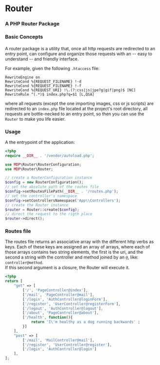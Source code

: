 # Router

### A PHP Router Package
####
### Basic Concepts
####
A router package is a utility that, once all http requests are redirected to an entry point, can configure and organize those requests with an -- easy to understand -- and friendly interface.

For example, given the following `.htaccess` file:
```apacheconf
RewriteEngine on
RewriteCond %{REQUEST_FILENAME} !-d
RewriteCond %{REQUEST_FILENAME} !-f
RewriteCond %{REQUEST_URI} !\.(?:css|js|jpe?g|gif|png)$ [NC]
RewriteRule ^(.*)$ index.php?q=$1 [L,QSA]
```
where all requests (except the one importing images, css or js scripts) are redirected to an `index.php` file located at the project's root directory, all requests are bottle-necked to an entry point, so then you can use the `Router` to make you life easier. 

### Usage
A the entrypoint of the application: 
```php
<?php
require __DIR__ . '/vendor/autoload.php';

use MDP\Router\RouterConfiguration;
use MDP\Router\Router;

// create a RouterConfiguration instance
$config = new RouterConfiguration();
// set the absolute path of the routes file
$config->setRoutesFilePath(__DIR__ . '/routes.php');
// set the controller's namespace
$config->setControllersNamespace('App\\Controllers');
// create the Router instance
$router = Router::create($config);
// direct the request to the rigth place
$router->direct();
```

### Routes file
The routes file returns an associative array with the different http verbs as keys. Each of these keys are assigned an array of arrays, where each of those arrays contains two string elements, the first is the uri, and the second a string with the controller and method joined by an `@`, like: `controller@method`.   
If this second argument is a closure, the Router will execute it.
```php
<?php
return [
    "get" => [
        ['/', 'PageController@index'],
        ['/mail', 'PageController@mail'],
        ['/login', 'AuthController@loginForm'],
        ['/register', 'UserController@registerForm'],
        ['/logout', 'AuthController@logout'],
        ['/about', 'PageController@about'],
        ['/health', function(){
            return 'I\'m healthy as a dog running backwards' ;
        }]
    ],
    "post" => [
        ['/mail', 'MailController@mail'],
        ['/register', 'UserController@register'],
        ['/login', 'AuthController@login']
    ],
];
```